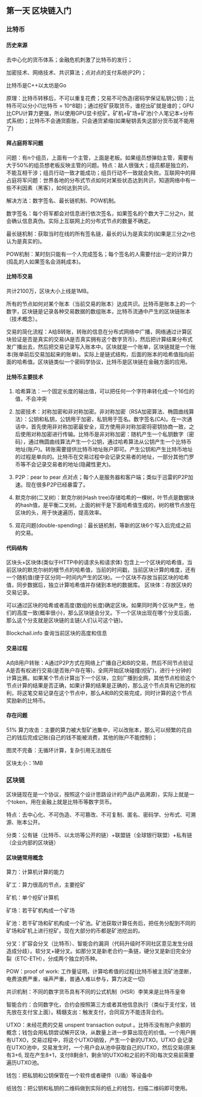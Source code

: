 ## 第一天 区块链入门

### 比特币

#### 历史来源

去中心化的货币体系；金融危机刺激了比特币的发行；

加密技术、网络技术、共识算法；点对点的支付系统(P2P)；

比特币是C++以太坊是Go

原理：比特币转移后，不可以重复花费；交易不可伪造(密码学保证私钥公钥)；比特币可以分小(1比特币 = 10^8聪)；通过挖矿获取货币，谁挖出矿就是谁的；GPU比CPU计算力更强，所以使用GPU显卡挖矿。矿机+矿场+矿池(个人笔记本+分布式系统)；比特币不会通货膨胀，只会通货紧缩(如果秘钥丢失这部分货币就不能用了)

#### 拜占庭将军问题

问题：有n个组员，上面有一个主管，上面是老板。如果组员想弹劾主管，需要有大于50%的组员想老板反映主管的问题。特点：敌人很强大；组员都是独立的，不能互相干涉；组员行动一致才能成功；组员行动不一致就会失败。互联网中的拜占庭将军问题：世界各地的分布式节点如何对某些状态达到共识，知道网络中有一些不利因素（黑客），如何达到共识。

解决方法：数字签名、最长链机制、POW机制。

数字签名：每个将军都会对信息进行依次签名，如果签名的个数大于二分之n，就会确认信息真伪。实际上互联网上的分布式节点的数量不确定。

最长链机制：获取当时在线的所有签名链，最长的认为是真实的(如果是三分之n也认为是真实的)。

POW机制：某时刻只能有一个人完成签名；每个签名的人需要付出一定的计算力(捣乱的人如果签名会消耗成本)。

#### 比特币交易

共计2100万，区块大小上线是1MB。

所有的节点如何对某个账本（当前交易的账本）达成共识。比特币是账本上的一个数字，区块链是记录各种交易数据的数组账本，比特币流通中产生的区块链账本（技术概念）。

交易的简化流程：A给B转账，转账的信息在分布式网络中广播，网络通过计算区块验证是否是真实的交易(A是否真实拥有这个数字货币)，然后把计算结果分布式发广播出去，然后把交易记录写入账本中。区块就是一个账单，区块链就是一个账本(账单前后交易加起来的账单)。实际上是链式结构，后面的账本的哈希值指向前面的哈希值。区块链类似一个密码学协议，比特币是区块链在金融方面的应用。

#### 比特币主要技术

1. 哈希算法：一个固定长度的输出值，可以把任何一个字符串转化成一个16位的值，不会冲突

2. 加密技术：对称加密和非对称加密。非对称加密（RSA加密算法、椭圆曲线算法）：公钥和私钥，公钥用于加密，私钥用于签名。数字签名(CA)。在一次通话中，首先使用非对称加密最安全，双方使用非对称加密将密钥协商一致，之后使用对称加密进行传输。比特币是非对称加密：随机产生一个私钥数字（密码），通过椭圆曲线算法产生一个公钥，通过哈希算法从公钥产生一个比特币地址(账户)。转账需要提供比特币地址账户即可。产生公钥和产生比特币地址的过程是单向的。比特币在交易过程中会记录交易者的地址，一部分其他门罗币等不会记录交易者的地址(隐藏性更大)。
3. P2P：pear to pear 点对点；每个人是服务器和客户端；类似于迅雷的P2P加速。现在很多P2P已经暴雷了。
4. 默克尔树(二叉树)：默克尔树(Hash tree)存储哈希的一棵树，叶节点是数据块的hash值，是平衡二叉树。上面的树干是下面哈希值生成的，树的根节点放在区块的头，用于快速遍历，提高效率。 
5. 双花问题(double-spending)：最长链机制，等新的区块6个写入后完成之前的交易。

#### 代码结构

区块头+区块体(类似于HTTP中的请求头和请求体)  包含上一个区块的哈希值，当前区块的默克尔树的根节点的哈希值，当前的时间戳，当前区块计算的难度，还有一个随机值(便于区分同一时间内产生的区块)。一个区块不存放当前区块的哈希值，同步数据后，独立计算哈希值并存储到本地的数据库。 区块体：存放区块的交易记录。

可以通过区块的哈希或者高度(数组的长度)确定区块。如果同时两个区块产生，他们的高度一致(概率很小)，那么区块链会分叉。下一个区块出现在哪个分支后面，那么这个分支就是区块链的主链(人们认可这个链)。

Blockchail.info 查询当前区块的高度和信息 

#### 交易过程

A向B用户转账：A通过P2P方式在网络上广播自己和B的交易，然后不同节点验证A是否有权进行交易(是否账户存在等)，全网开始区块碰撞(挖矿)，进行十分钟的计算比赛。如果某个节点计算出下一个区块，立刻广播到全网，其他节点检验这个节点计算的结果是否正确，如果计算的结果是正确的，那么这个节点具有记账的权利，将这笔交易记录在这个节点中，那么A和B的交易完成，同时计算的这个节点奖励新的比特币。

#### 存在问题

51% 算力攻击：主要的算力被大型矿池集中，可以改账本，那么可以频繁的花自己的钱后完成记账(自己的钱不能被消费，其他的账户不能控制)；

图灵不完备：无循环计算，复杂引用无法胜任

区块太小：1MB



### 区块链

区块链现在是一个协议，按照这个设计思路设计的产品(产品溯源)，实际上就是一个token，用在金融上就是比特币等数字货币。

特点：去中心化、不可伪造、不可篡改、不可复制、匿名、密码学、分布式、可溯源、账本公开。

分类：公有链（比特币、以太坊等公开的链）+联盟链（全球银行联盟）+私有链（企业内部的区块链）

#### 区块链常用概念

算力：计算机计算的能力

矿工：算力很高的节点，主要挖矿

矿机：单个挖矿计算机

矿场：若干矿机构成一个矿场

矿池：若干矿场和矿机构成一个矿池。矿池获取计算任务后，把任务分配到不同的矿场和矿机上进行挖矿。现在大部分的币都是矿池挖出的。

分叉：扩容会分叉（比特币）、智能合约漏洞（代码升级时不同社区意见发生分歧造成分歧）。软分叉+硬分叉。如那分叉是新老合约一条链，硬分叉是新旧完全分裂（ETC-ETH），分成两个独立的币种。

POW：proof of work: 工作量证明，计算哈希值的过程(比特币被主流矿池垄断，电费浪费严重，噪声严重，普通人难以参与，算力决定一切)

共识机制：不同的数字货币具有不同的公式机制（HSR）李笑来是比特币皇帝

智能合约：合同数字化，合约会按照第三方或者其他信息执行（类似于支付宝，钱先放在支付宝上面）。精髓支出：触发支付，合同双方不能违背合约。

UTXO：未经花费的交易 unspent transaction output 。比特币没有账户余额的概念；钱包会用私钥尝试解开区块，从数量上进一步算出现在的价值。一个用户拥有UTXO，交易过程中，将这个UTXO销毁，产生一个新的UTXO。UTXO 会记录在UTXO池中，交易发生时，一个用户会从池中获取自己的UTXO，然后交易(原来有3+6, 现在产生8+1，支付8剩余1，剩余1的UTXO和之前的不同)每次交易前需要遍历UTXO池。

钱包：把私钥和公钥保管在一个软件或者硬件（U盾）等设备中

纸钱包：把公钥和私钥的二维码做到实际的纸上的钱包，扫描二维码即可使用。

